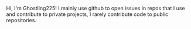 Hi, I'm Ghostling225! I mainly use github to open issues in repos that I use and contribute to private projects, I rarely contribute code to public repositories.

<!---
Ghostling225/Ghostling225 is a ✨ special ✨ repository because its `README.md` (this file) appears on your GitHub profile.
You can click the Preview link to take a look at your changes.
--->
